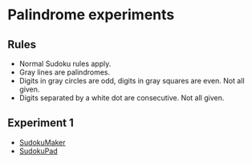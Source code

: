 # Palindrome experiments
## Rules
* Normal Sudoku rules apply.
* Gray lines are palindromes.
* Digits in gray circles are odd, digits in gray squares are even. Not all given.
* Digits separated by a white dot are consecutive. Not all given.

## Experiment 1
* [SudokuMaker]()
* [SudokuPad]()
